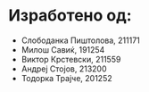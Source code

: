 # Изработено од:
- Слободанка Пиштолова, 211171
- Милош Савиќ, 191254
- Виктор Крстевски, 211559
- Андреј Стојов, 213200
- Тодорка Трајче, 201252
